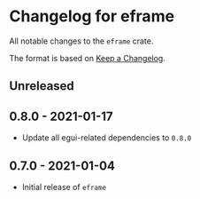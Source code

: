 # Changelog for eframe

All notable changes to the `eframe` crate.

The format is based on [Keep a Changelog](https://keepachangelog.com/en/1.0.0/).


## Unreleased


## 0.8.0 - 2021-01-17

* Update all egui-related dependencies to `0.8.0`


## 0.7.0 - 2021-01-04

* Initial release of `eframe`
